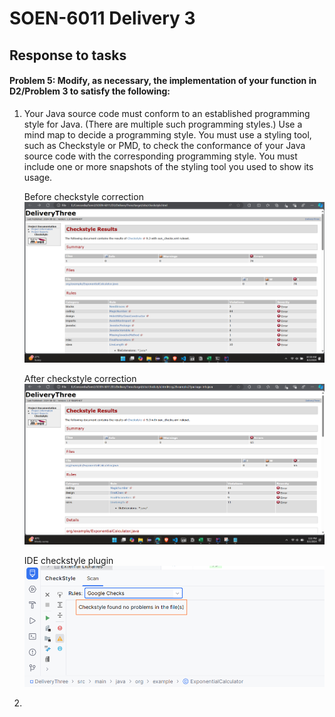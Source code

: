# SOEN-6011 Delivery 3

## Response to tasks

#### Problem 5: Modify, as necessary, the implementation of your function in D2/Problem 3 to satisfy the following:

1. Your Java source code must conform to an established programming style for Java.
   (There are multiple such programming styles.) Use a mind map to decide a
   programming style.
   You must use a styling tool, such as Checkstyle or PMD, to check the conformance
   of your Java source code with the corresponding programming style. You must
   include one or more snapshots of the styling tool you used to show its usage.

   Before checkstyle correction
   ![img.png](src/main/resources/images/checkstyle.png)

   After checkstyle correction
   ![img.png](src/main/resources/images/checkstyleafter.png)

   IDE checkstyle plugin 
   ![img.png](src/main/resources/images/IDEcheckstyle.png)

2. 
